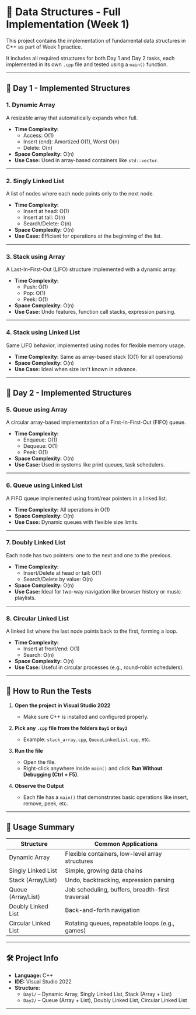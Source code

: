 ﻿# 📘 Data Structures - Full Implementation (Week 1)

This project contains the implementation of fundamental data structures in C++ as part of Week 1 practice.

It includes all required structures for both Day 1 and Day 2 tasks, each implemented in its own `.cpp` file and tested using a `main()` function.

---

## 🔹 Day 1 - Implemented Structures

### 1. Dynamic Array
A resizable array that automatically expands when full.

- **Time Complexity:**
  - Access: O(1)
  - Insert (end): Amortized O(1), Worst O(n)
  - Delete: O(n)
- **Space Complexity:** O(n)
- **Use Case:** Used in array-based containers like `std::vector`.

---

### 2. Singly Linked List
A list of nodes where each node points only to the next node.

- **Time Complexity:**
  - Insert at head: O(1)
  - Insert at tail: O(n)
  - Search/Delete: O(n)
- **Space Complexity:** O(n)
- **Use Case:** Efficient for operations at the beginning of the list.

---

### 3. Stack using Array
A Last-In-First-Out (LIFO) structure implemented with a dynamic array.

- **Time Complexity:**
  - Push: O(1)
  - Pop: O(1)
  - Peek: O(1)
- **Space Complexity:** O(n)
- **Use Case:** Undo features, function call stacks, expression parsing.

---

### 4. Stack using Linked List
Same LIFO behavior, implemented using nodes for flexible memory usage.

- **Time Complexity:** Same as array-based stack (O(1) for all operations)
- **Space Complexity:** O(n)
- **Use Case:** Ideal when size isn't known in advance.

---

## 🔹 Day 2 - Implemented Structures

### 5. Queue using Array
A circular array-based implementation of a First-In-First-Out (FIFO) queue.

- **Time Complexity:**
  - Enqueue: O(1)
  - Dequeue: O(1)
  - Peek: O(1)
- **Space Complexity:** O(n)
- **Use Case:** Used in systems like print queues, task schedulers.

---

### 6. Queue using Linked List
A FIFO queue implemented using front/rear pointers in a linked list.

- **Time Complexity:** All operations in O(1)
- **Space Complexity:** O(n)
- **Use Case:** Dynamic queues with flexible size limits.

---

### 7. Doubly Linked List
Each node has two pointers: one to the next and one to the previous.

- **Time Complexity:**
  - Insert/Delete at head or tail: O(1)
  - Search/Delete by value: O(n)
- **Space Complexity:** O(n)
- **Use Case:** Ideal for two-way navigation like browser history or music playlists.

---

### 8. Circular Linked List
A linked list where the last node points back to the first, forming a loop.

- **Time Complexity:**
  - Insert at front/end: O(1)
  - Search: O(n)
- **Space Complexity:** O(n)
- **Use Case:** Useful in circular processes (e.g., round-robin schedulers).

---

## 🧪 How to Run the Tests

1. **Open the project in Visual Studio 2022**
   - Make sure C++ is installed and configured properly.

2. **Pick any `.cpp` file from the folders `Day1` or `Day2`**
   - Example: `stack_array.cpp`, `QueueLinkedList.cpp`, etc.

3. **Run the file**
   - Open the file.
   - Right-click anywhere inside `main()` and click **Run Without Debugging (Ctrl + F5)**.

4. **Observe the Output**
   - Each file has a `main()` that demonstrates basic operations like insert, remove, peek, etc.

---

## 🧩 Usage Summary

| Structure               | Common Applications                               |
|------------------------|----------------------------------------------------|
| Dynamic Array          | Flexible containers, low-level array structures   |
| Singly Linked List     | Simple, growing data chains                        |
| Stack (Array/List)     | Undo, backtracking, expression parsing             |
| Queue (Array/List)     | Job scheduling, buffers, breadth-first traversal   |
| Doubly Linked List     | Back-and-forth navigation                          |
| Circular Linked List   | Rotating queues, repeatable loops (e.g., games)   |

---

## 🛠 Project Info

- **Language:** C++
- **IDE:** Visual Studio 2022
- **Structure:**  
  - `Day1/` – Dynamic Array, Singly Linked List, Stack (Array + List)  
  - `Day2/` – Queue (Array + List), Doubly Linked List, Circular Linked List

---
